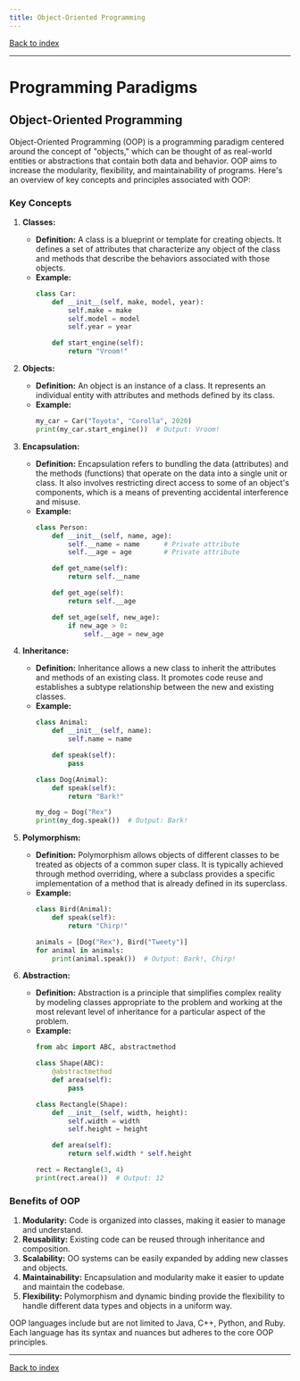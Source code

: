 ```yaml
---
title: Object-Oriented Programming
---
```


[Back to index](index.html)

---
# Programming Paradigms
## Object-Oriented Programming

Object-Oriented Programming (OOP) is a programming paradigm centered around the concept of "objects," which can be thought of as real-world entities or abstractions that contain both data and behavior. OOP aims to increase the modularity, flexibility, and maintainability of programs. Here's an overview of key concepts and principles associated with OOP:

### Key Concepts

1. **Classes:**
   - **Definition:** A class is a blueprint or template for creating objects. It defines a set of attributes that characterize any object of the class and methods that describe the behaviors associated with those objects.
   - **Example:**
     ```python
     class Car:
         def __init__(self, make, model, year):
             self.make = make
             self.model = model
             self.year = year

         def start_engine(self):
             return "Vroom!"
     ```

2. **Objects:**
   - **Definition:** An object is an instance of a class. It represents an individual entity with attributes and methods defined by its class.
   - **Example:**
     ```python
     my_car = Car("Toyota", "Corolla", 2020)
     print(my_car.start_engine())  # Output: Vroom!
     ```

3. **Encapsulation:**
   - **Definition:** Encapsulation refers to bundling the data (attributes) and the methods (functions) that operate on the data into a single unit or class. It also involves restricting direct access to some of an object's components, which is a means of preventing accidental interference and misuse.
   - **Example:**
     ```python
     class Person:
         def __init__(self, name, age):
             self.__name = name      # Private attribute
             self.__age = age        # Private attribute

         def get_name(self):
             return self.__name

         def get_age(self):
             return self.__age

         def set_age(self, new_age):
             if new_age > 0:
                 self.__age = new_age
     ```

4. **Inheritance:**
   - **Definition:** Inheritance allows a new class to inherit the attributes and methods of an existing class. It promotes code reuse and establishes a subtype relationship between the new and existing classes.
   - **Example:**
     ```python
     class Animal:
         def __init__(self, name):
             self.name = name

         def speak(self):
             pass

     class Dog(Animal):
         def speak(self):
             return "Bark!"

     my_dog = Dog("Rex")
     print(my_dog.speak())  # Output: Bark!
     ```

5. **Polymorphism:**
   - **Definition:** Polymorphism allows objects of different classes to be treated as objects of a common super class. It is typically achieved through method overriding, where a subclass provides a specific implementation of a method that is already defined in its superclass.
   - **Example:**
     ```python
     class Bird(Animal):
         def speak(self):
             return "Chirp!"

     animals = [Dog("Rex"), Bird("Tweety")]
     for animal in animals:
         print(animal.speak())  # Output: Bark!, Chirp!
     ```

6. **Abstraction:**
   - **Definition:** Abstraction is a principle that simplifies complex reality by modeling classes appropriate to the problem and working at the most relevant level of inheritance for a particular aspect of the problem.
   - **Example:**
     ```python
     from abc import ABC, abstractmethod

     class Shape(ABC):
         @abstractmethod
         def area(self):
             pass

     class Rectangle(Shape):
         def __init__(self, width, height):
             self.width = width
             self.height = height

         def area(self):
             return self.width * self.height

     rect = Rectangle(3, 4)
     print(rect.area())  # Output: 12
     ```

### Benefits of OOP

1. **Modularity:** Code is organized into classes, making it easier to manage and understand.
2. **Reusability:** Existing code can be reused through inheritance and composition.
3. **Scalability:** OO systems can be easily expanded by adding new classes and objects.
4. **Maintainability:** Encapsulation and modularity make it easier to update and maintain the codebase.
5. **Flexibility:** Polymorphism and dynamic binding provide the flexibility to handle different data types and objects in a uniform way.

OOP languages include but are not limited to Java, C++, Python, and Ruby. Each language has its syntax and nuances but adheres to the core OOP principles.

---
[Back to index](index.html)
